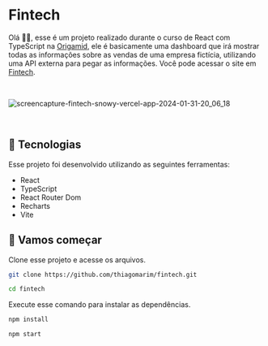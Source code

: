 # Fintech

Olá 👋🏻, esse é um projeto realizado durante o curso de React com TypeScript na [Origamid](https://www.origamid.com/), ele é basicamente uma dashboard que irá mostrar todas as informações sobre as vendas de uma empresa fictícia, utilizando uma API externa para pegar as informações.
Você pode acessar o site em [Fintech](https://fintech-snowy.vercel.app/).

<br>

![screencapture-fintech-snowy-vercel-app-2024-01-31-20_06_18](https://github.com/thiagomarim/fintech/assets/137715251/6b0e6dcd-da2b-48c3-8695-bcf25fcbb829)


<br>

## 🧪 Tecnologias

Esse projeto foi desenvolvido utilizando as seguintes ferramentas:

- React
- TypeScript
- React Router Dom
- Recharts
- Vite

## 🚀 Vamos começar

Clone esse projeto e acesse os arquivos.

```bash
git clone https://github.com/thiagomarim/fintech.git

cd fintech

```

Execute esse comando para instalar as dependências.

```bash
npm install

npm start
```
